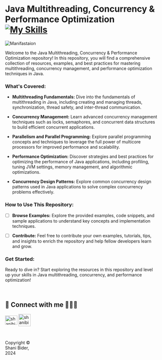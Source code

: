 # Java Multithreading, Concurrency & Performance Optimization [![My Skills](https://skillicons.dev/icons?i=java)](https://skillicons.dev)

![Manifastaion](https://github.com/shanibider/Multithreading-and-Optimization-Java/assets/72359805/fff53e3f-c09b-4842-a6ec-58a142e20536)


Welcome to the Java Multithreading, Concurrency & Performance Optimization repository! In this repository, you will find a comprehensive collection of resources, examples, and best practices for mastering multithreading, concurrency management, and performance optimization techniques in Java.

### What's Covered:

- **Multithreading Fundamentals:** Dive into the fundamentals of multithreading in Java, including creating and managing threads, synchronization, thread safety, and inter-thread communication.

- **Concurrency Management:** Learn advanced concurrency management techniques such as locks, semaphores, and concurrent data structures to build efficient concurrent applications.

- **Parallelism and Parallel Programming:** Explore parallel programming concepts and techniques to leverage the full power of multicore processors for improved performance and scalability.

- **Performance Optimization:** Discover strategies and best practices for optimizing the performance of Java applications, including profiling, tuning JVM settings, memory management, and algorithmic optimizations.

- **Concurrency Design Patterns:** Explore common concurrency design patterns used in Java applications to solve complex concurrency problems effectively.



### How to Use This Repository:

- [ ] **Browse Examples:** Explore the provided examples, code snippets, and sample applications to understand key concepts and implementation techniques.

- [ ] **Contribute:** Feel free to contribute your own examples, tutorials, tips, and insights to enrich the repository and help fellow developers learn and grow.


### Get Started:

Ready to dive in? Start exploring the resources in this repository and level up your skills in Java multithreading, concurrency, and performance optimization!



  
<br>

## 🔗 Connect with me 👩‍💻😊
<p align="left">
<a href="https://linkedin.com/in/shanibider" target="blank"><img align="center" src="https://raw.githubusercontent.com/rahuldkjain/github-profile-readme-generator/master/src/images/icons/Social/linked-in-alt.svg" alt="shanibider" height="30" width="40" /></a>
<a style="margin-left: 145x;" href="mailto:shanibider@gmail.com"><img align="center" src="https://img.icons8.com/ios-glyphs/30/000000/new-post.png" alt="shanibider@gmail.com" height="40" width="40" /></a>
</p>

<br>

<footer>
<p style="float:left; width: 20%;">
Copyright © Shani Bider, 2024
</p>
</footer>
